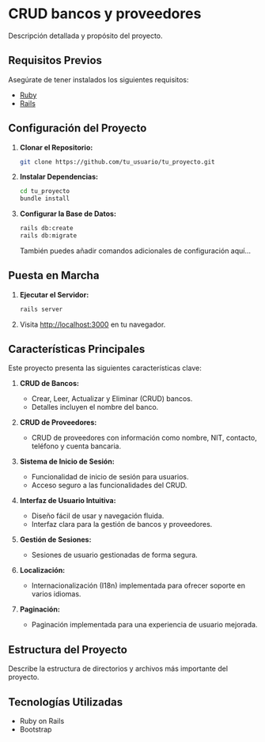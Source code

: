 # CRUD bancos y proveedores

Descripción detallada y propósito del proyecto.

## Requisitos Previos

Asegúrate de tener instalados los siguientes requisitos:

- [Ruby](https://www.ruby-lang.org/es/documentation/installation/)
- [Rails](https://rubyonrails.org/)

## Configuración del Proyecto

1. **Clonar el Repositorio:**

    ```bash
    git clone https://github.com/tu_usuario/tu_proyecto.git
    ```

2. **Instalar Dependencias:**

    ```bash
    cd tu_proyecto
    bundle install
    ```

3. **Configurar la Base de Datos:**

    ```bash
    rails db:create
    rails db:migrate
    ```

    También puedes añadir comandos adicionales de configuración aquí...

## Puesta en Marcha

1. **Ejecutar el Servidor:**

    ```bash
    rails server
    ```

2. Visita [http://localhost:3000](http://localhost:3000) en tu navegador.

## Características Principales

Este proyecto presenta las siguientes características clave:

1. **CRUD de Bancos:**
   - Crear, Leer, Actualizar y Eliminar (CRUD) bancos.
   - Detalles incluyen el nombre del banco.

2. **CRUD de Proveedores:**
   - CRUD de proveedores con información como nombre, NIT, contacto, teléfono y cuenta bancaria.

3. **Sistema de Inicio de Sesión:**
   - Funcionalidad de inicio de sesión para usuarios.
   - Acceso seguro a las funcionalidades del CRUD.

4. **Interfaz de Usuario Intuitiva:**
   - Diseño fácil de usar y navegación fluida.
   - Interfaz clara para la gestión de bancos y proveedores.

5. **Gestión de Sesiones:**
   - Sesiones de usuario gestionadas de forma segura.

6. **Localización:**
   - Internacionalización (I18n) implementada para ofrecer soporte en varios idiomas.

7. **Paginación:**
   - Paginación implementada para una experiencia de usuario mejorada.

## Estructura del Proyecto

Describe la estructura de directorios y archivos más importante del proyecto.

## Tecnologías Utilizadas

- Ruby on Rails
- Bootstrap
